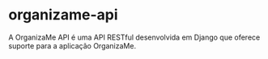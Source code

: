 # organizame-api
A OrganizaMe API é uma API RESTful desenvolvida em Django que oferece suporte para a aplicação OrganizaMe.
